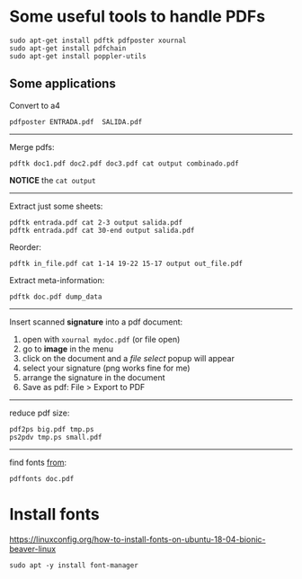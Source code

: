 Some useful tools to handle PDFs
=================================

    sudo apt-get install pdftk pdfposter xournal
    sudo apt-get install pdfchain
    sudo apt-get install poppler-utils


Some applications
-----------------

Convert to a4

    pdfposter ENTRADA.pdf  SALIDA.pdf

----

Merge pdfs:

    pdftk doc1.pdf doc2.pdf doc3.pdf cat output combinado.pdf

__NOTICE__ the `cat output`

----

Extract just some sheets:

    pdftk entrada.pdf cat 2-3 output salida.pdf
    pdftk entrada.pdf cat 30-end output salida.pdf


Reorder:

    pdftk in_file.pdf cat 1-14 19-22 15-17 output out_file.pdf


Extract meta-information:

    pdftk doc.pdf dump_data

----

Insert scanned __signature__ into a pdf document:

1. open with `xournal mydoc.pdf` (or file open)
1. go to __image__ in the menu
1. click on the document and a _file select_ popup will appear
1. select your signature (png works fine for me)
1. arrange the signature in the document
1. Save as pdf: File > Export to PDF

----

reduce pdf size:

    pdf2ps big.pdf tmp.ps
    ps2pdv tmp.ps small.pdf

----

find fonts [from](http://ask.xmodulo.com/check-which-fonts-are-used-pdf-document.html):

    pdffonts doc.pdf


Install fonts
===================================================

<https://linuxconfig.org/how-to-install-fonts-on-ubuntu-18-04-bionic-beaver-linux>

    sudo apt -y install font-manager


